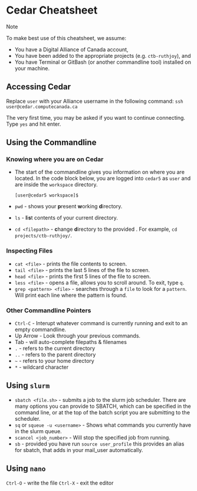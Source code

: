 # Cedar Cheatsheet

> [!NOTE]
> To make best use of this cheatsheet, we assume:
> * You have a Digital Alliance of Canada account,
> * You have been added to the appropriate projects (e.g. `ctb-ruthjoy`), and 
> * You have Terminal or GitBash (or another commandline tool) installed on your machine. 


## Accessing Cedar
Replace `user` with your Alliance username in the following command: 
`ssh user@cedar.computecanada.ca`

The very first time, you may be asked if you want to continue connecting. Type `yes` and hit enter. 

## Using the Commandline
### Knowing where you are on Cedar
* The start of the commandline gives you information on where you are located. In the code block below, you are logged into `cedar5` as `user` and are inside the `workspace` directory.   
    ```shell
    [user@cedar5 workspace]$
    ```

* `pwd` - shows your **p**resent **w**orking **d**irectory.    
* `ls` - **l**i**s**t contents of your current directory.   
* `cd <filepath>` - **c**hange **d**irectory to the provided <filepath>. For example,  `cd projects/ctb-ruthjoy/`.   

### Inspecting Files
* `cat <file>` - prints the file contents to screen.    
* `tail <file>` - prints the last 5 lines of the file to screen. 
* `head <file>` - prints the first 5 lines of the file to screen.
* `less <file>` - opens a file, allows you to scroll around. To exit, type `q`.   
* `grep <pattern> <file>` - searches through a `file` to look for a `pattern`. Will print each line where the pattern is found.

### Other Commandline Pointers
* `Ctrl-C` - Interupt whatever command is currently running and exit to an empty commandline. 
* Up Arrow - Look through your previous commands.
* Tab - will auto-complete filepaths & filenames
* `.` - refers to the current directory
* `..` - refers to the parent directory
* `~` - refers to your home directory
* `*` - wildcard character


## Using `slurm`
* `sbatch <file.sh>` - submits a job to the slurm job scheduler. There are many options you can provide to SBATCH, which can be specified in the command line, or at the top of the batch script you are submitting to the scheduler.    
* `sq` or `squeue -u <username>` - Shows what commands you currently have in the slurm queue. 
* `scancel <job_number>` - Will stop the specified job from running.    
* `sb` - provided you have run `source user_profile` this provides an alias for sbatch, that adds in your mail_user automatically.   


## Using `nano`
`Ctrl-O` - write the file
`Ctrl-X` - exit the editor
